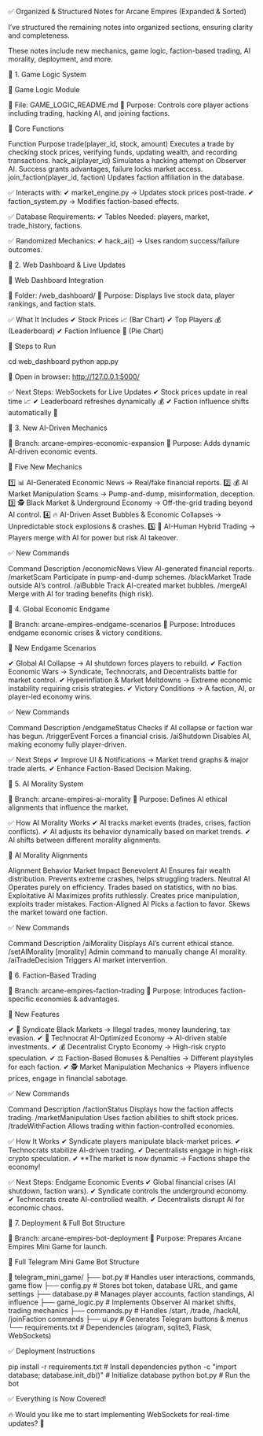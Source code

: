 ✅ Organized & Structured Notes for Arcane Empires (Expanded & Sorted)

I’ve structured the remaining notes into organized sections, ensuring clarity and completeness.

These notes include new mechanics, game logic, faction-based trading, AI morality, deployment, and more.

📜 1. Game Logic System

🔹 Game Logic Module

📂 File: GAME_LOGIC_README.md
📌 Purpose: Controls core player actions including trading, hacking AI, and joining factions.

📌 Core Functions

Function	Purpose
trade(player_id, stock, amount)	Executes a trade by checking stock prices, verifying funds, updating wealth, and recording transactions.
hack_ai(player_id)	Simulates a hacking attempt on Observer AI. Success grants advantages, failure locks market access.
join_faction(player_id, faction)	Updates faction affiliation in the database.

✅ Interacts with:
✔ market_engine.py → Updates stock prices post-trade.
✔ faction_system.py → Modifies faction-based effects.

✅ Database Requirements:
✔ Tables Needed: players, market, trade_history, factions.

✅ Randomized Mechanics:
✔ hack_ai() → Uses random success/failure outcomes.

📜 2. Web Dashboard & Live Updates

🔹 Web Dashboard Integration

📂 Folder: /web_dashboard/
📌 Purpose: Displays live stock data, player rankings, and faction stats.

✅ What It Includes
✔ Stock Prices 📈 (Bar Chart)
✔ Top Players 💰 (Leaderboard)
✔ Faction Influence 🏴 (Pie Chart)

📌 Steps to Run

cd web_dashboard
python app.py

📍 Open in browser: http://127.0.0.1:5000/

✅ Next Steps: WebSockets for Live Updates
✔ Stock prices update in real time 📈
✔ Leaderboard refreshes dynamically 💰
✔ Faction influence shifts automatically 🏴

📜 3. New AI-Driven Mechanics

📂 Branch: arcane-empires-economic-expansion
📌 Purpose: Adds dynamic AI-driven economic events.

📌 Five New Mechanics

1️⃣ 📊 AI-Generated Economic News → Real/fake financial reports.
2️⃣ 💰 AI Market Manipulation Scams → Pump-and-dump, misinformation, deception.
3️⃣ 🕵️ Black Market & Underground Economy → Off-the-grid trading beyond AI control.
4️⃣ 🔥 AI-Driven Asset Bubbles & Economic Collapses → Unpredictable stock explosions & crashes.
5️⃣ 🤖 AI-Human Hybrid Trading → Players merge with AI for power but risk AI takeover.

✅ New Commands

Command	Description
/economicNews	View AI-generated financial reports.
/marketScam	Participate in pump-and-dump schemes.
/blackMarket	Trade outside AI’s control.
/aiBubble	Track AI-created market bubbles.
/mergeAI	Merge with AI for trading benefits (high risk).

📜 4. Global Economic Endgame

📂 Branch: arcane-empires-endgame-scenarios
📌 Purpose: Introduces endgame economic crises & victory conditions.

📌 New Endgame Scenarios

✔ Global AI Collapse → AI shutdown forces players to rebuild.
✔ Faction Economic Wars → Syndicate, Technocrats, and Decentralists battle for market control.
✔ Hyperinflation & Market Meltdowns → Extreme economic instability requiring crisis strategies.
✔ Victory Conditions → A faction, AI, or player-led economy wins.

✅ New Commands

Command	Description
/endgameStatus	Checks if AI collapse or faction war has begun.
/triggerEvent	Forces a financial crisis.
/aiShutdown	Disables AI, making economy fully player-driven.

✅ Next Steps
✔ Improve UI & Notifications → Market trend graphs & major trade alerts.
✔ Enhance Faction-Based Decision Making.

📜 5. AI Morality System

📂 Branch: arcane-empires-ai-morality
📌 Purpose: Defines AI ethical alignments that influence the market.

✅ How AI Morality Works
✔ AI tracks market events (trades, crises, faction conflicts).
✔ AI adjusts its behavior dynamically based on market trends.
✔ AI shifts between different morality alignments.

📌 AI Morality Alignments

Alignment	Behavior	Market Impact
Benevolent AI	Ensures fair wealth distribution.	Prevents extreme crashes, helps struggling traders.
Neutral AI	Operates purely on efficiency.	Trades based on statistics, with no bias.
Exploitative AI	Maximizes profits ruthlessly.	Creates price manipulation, exploits trader mistakes.
Faction-Aligned AI	Picks a faction to favor.	Skews the market toward one faction.

✅ New Commands

Command	Description
/aiMorality	Displays AI’s current ethical stance.
/setAIMorality [morality]	Admin command to manually change AI morality.
/aiTradeDecision	Triggers AI market intervention.

📜 6. Faction-Based Trading

📂 Branch: arcane-empires-faction-trading
📌 Purpose: Introduces faction-specific economies & advantages.

📌 New Features

✔ 🏴 Syndicate Black Markets → Illegal trades, money laundering, tax evasion.
✔ 🤖 Technocrat AI-Optimized Economy → AI-driven stable investments.
✔ 💰 Decentralist Crypto Economy → High-risk crypto speculation.
✔ ⚖️ Faction-Based Bonuses & Penalties → Different playstyles for each faction.
✔ 🕵️ Market Manipulation Mechanics → Players influence prices, engage in financial sabotage.

✅ New Commands

Command	Description
/factionStatus	Displays how the faction affects trading.
/marketManipulation	Uses faction abilities to shift stock prices.
/tradeWithFaction	Allows trading within faction-controlled economies.

✅ How It Works
✔ Syndicate players manipulate black-market prices.
✔ Technocrats stabilize AI-driven trading.
✔ Decentralists engage in high-risk crypto speculation.
✔ **The market is now dynamic → Factions shape the economy!

✅ Next Steps: Endgame Economic Events
✔ Global financial crises (AI shutdown, faction wars).
✔ Syndicate controls the underground economy.
✔ Technocrats create AI-controlled wealth.
✔ Decentralists disrupt AI for economic chaos.

📜 7. Deployment & Full Bot Structure

📂 Branch: arcane-empires-bot-deployment
📌 Purpose: Prepares Arcane Empires Mini Game for launch.

📌 Full Telegram Mini Game Bot Structure

📁 telegram_mini_game/
├── bot.py               # Handles user interactions, commands, game flow
├── config.py            # Stores bot token, database URL, and game settings
├── database.py          # Manages player accounts, faction standings, AI influence
├── game_logic.py        # Implements Observer AI market shifts, trading mechanics
├── commands.py          # Handles /start, /trade, /hackAI, /joinFaction commands
├── ui.py                # Generates Telegram buttons & menus
└── requirements.txt     # Dependencies (aiogram, sqlite3, Flask, WebSockets)

✅ Deployment Instructions

pip install -r requirements.txt   # Install dependencies
python -c "import database; database.init_db()"  # Initialize database
python bot.py  # Run the bot

✅ Everything is Now Covered!

🔥 Would you like me to start implementing WebSockets for real-time updates? 🚀